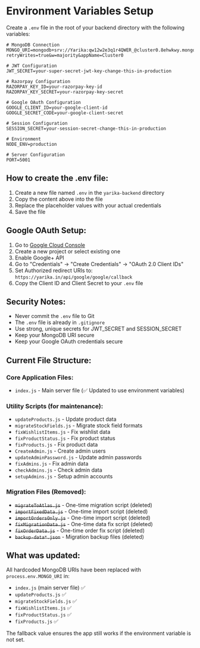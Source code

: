 # Environment Variables Setup

Create a `.env` file in the root of your backend directory with the following variables:

```env
# MongoDB Connection
MONGO_URI=mongodb+srv://Yarika:qw12w2e3q1r4QWER_@cluster0.8ehwkwy.mongodb.net/yarika?retryWrites=true&w=majority&appName=Cluster0

# JWT Configuration
JWT_SECRET=your-super-secret-jwt-key-change-this-in-production

# Razorpay Configuration
RAZORPAY_KEY_ID=your-razorpay-key-id
RAZORPAY_KEY_SECRET=your-razorpay-key-secret

# Google OAuth Configuration
GOOGLE_CLIENT_ID=your-google-client-id
GOOGLE_SECRET_CODE=your-google-client-secret

# Session Configuration
SESSION_SECRET=your-session-secret-change-this-in-production

# Environment
NODE_ENV=production

# Server Configuration
PORT=5001
```

## How to create the .env file:

1. Create a new file named `.env` in the `yarika-backend` directory
2. Copy the content above into the file
3. Replace the placeholder values with your actual credentials
4. Save the file

## Google OAuth Setup:

1. Go to [Google Cloud Console](https://console.cloud.google.com/)
2. Create a new project or select existing one
3. Enable Google+ API
4. Go to "Credentials" → "Create Credentials" → "OAuth 2.0 Client IDs"
5. Set Authorized redirect URIs to: `https://yarika.in/api/google/google/callback`
6. Copy the Client ID and Client Secret to your `.env` file

## Security Notes:

- Never commit the `.env` file to Git
- The `.env` file is already in `.gitignore`
- Use strong, unique secrets for JWT_SECRET and SESSION_SECRET
- Keep your MongoDB URI secure
- Keep your Google OAuth credentials secure

## Current File Structure:

### Core Application Files:
- `index.js` - Main server file (✅ Updated to use environment variables)

### Utility Scripts (for maintenance):
- `updateProducts.js` - Update product data
- `migrateStockFields.js` - Migrate stock field formats
- `fixWishlistItems.js` - Fix wishlist data
- `fixProductStatus.js` - Fix product status
- `fixProducts.js` - Fix product data
- `CreateAdmin.js` - Create admin users
- `updateAdminPassword.js` - Update admin passwords
- `fixAdmins.js` - Fix admin data
- `checkAdmins.js` - Check admin data
- `setupAdmins.js` - Setup admin accounts

### Migration Files (Removed):
- ~~`migrateToAtlas.js`~~ - One-time migration script (deleted)
- ~~`importFixedData.js`~~ - One-time import script (deleted)
- ~~`importOrdersOnly.js`~~ - One-time import script (deleted)
- ~~`fixMigrationData.js`~~ - One-time data fix script (deleted)
- ~~`fixOrderData.js`~~ - One-time order fix script (deleted)
- ~~`backup-data*.json`~~ - Migration backup files (deleted)

## What was updated:

All hardcoded MongoDB URIs have been replaced with `process.env.MONGO_URI` in:
- `index.js` (main server file) ✅
- `updateProducts.js` ✅
- `migrateStockFields.js` ✅
- `fixWishlistItems.js` ✅
- `fixProductStatus.js` ✅
- `fixProducts.js` ✅

The fallback value ensures the app still works if the environment variable is not set. 